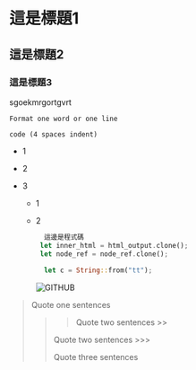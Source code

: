 # 這是標題1

## 這是標題2

### 這是標題3

sgoekmrgortgvrt

`Format one word or one line`

    code (4 spaces indent)

* 1

* 2

* 3
  
  * 1
  
  * 2
    
    ```rust
      這邊是程式碼    
     let inner_html = html_output.clone();                                                                                                 
     let node_ref = node_ref.clone();                                                                                                      
           
      let c = String::from("tt");
    ```
    
      ![GITHUB](/Users/chenguanxiong/Desktop/截圖%202022-12-05%20下午1.49.08.png)

> Quote one sentences 
> 
> > > Quote two sentences >>
> > 
> > Quote two sentences >>>
> > 
> > Quote three sentences
